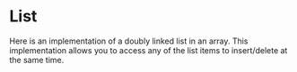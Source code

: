 # List

Here is an implementation of a doubly linked list in an array. This implementation allows you to access any of the list items to insert/delete at the same time.
